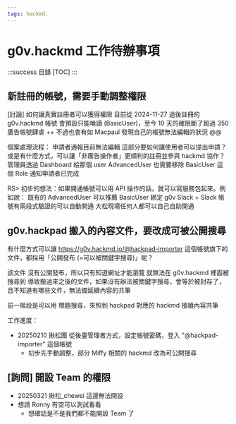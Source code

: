 ```yaml
---
tags: hackmd, 
---
```


# g0v.hackmd 工作待辦事項

:::success
目錄
[TOC]
:::

## 新註冊的帳號，需要手動調整權限

[討論] 如何讓真實註冊者可以獲得權限
目前從 2024-11-27 過後註冊的 g0v.hackmd 帳號
會預設只能唯讀 (BasicUser)，至今 10 天的確阻斷了超過 350 廣告帳號肆虐 ++
不過也會有如 Macpaul 發現自己的帳號無法編輯的狀況 @@

個案處理流程：
申請者通報目前無法編輯
這部分要如何讓使用者可以提出申請？
或是有什麼方式，可以讓「非廣告操作者」更順利的註冊並參與 hackmd 協作？
管理員透過 Dashboard
給那個 user AdvancedUser 也需要移除 BasicUser  這個 Role
通知申請者已完成

RS> 初步的想法：如果開通帳號可以用 API 操作的話，就可以寫服務包起來。例如說：
既有的 AdvancedUser 可以推薦 BasicUser
綁定 g0v Slack + Slack 帳號有兩段式驗證的可以自動開通
大松現場任何人都可以自己自助開通

## g0v.hackpad 搬入的內容文件，要改成可被公開搜尋

有什麼方式可以讓
https://g0v.hackmd.io/@hackpad-importer
這個帳號旗下的文件，都採用「公開發布 (=可以被關鍵字搜尋)」呢？

該文件 沒有公開發布，所以只有知道網址才能瀏覽
就無法在 g0v.hackmd 裡面被搜尋到
導致搬過來之後的文件，如果沒有辦法被關鍵字搜尋，會等於被封存了，且不知道有哪些文件，無法備延續內容的共筆

前一階段是可以用 標題搜尋，來照到 hackpad 對應的 hackmd 接續內容共筆

工作進度：
- 20250210 揪松團 從後臺管理者方式，設定帳號密碼，登入 "@hackpad-importer" 這個帳號
    - 初步先手動調整，部分 Miffy 相關的 hackmd 改為可公開搜尋

## [詢問] 開設 Team 的權限
- 20250321 揪松_chewei 這邊無法開設
- 想請 Ronny 有空可以測試看看
    - 想確認是不是我們都不能開設 Team 了